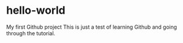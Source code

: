 # hello-world
My first Github project
This is just a test of learning Github and going through the tutorial.
